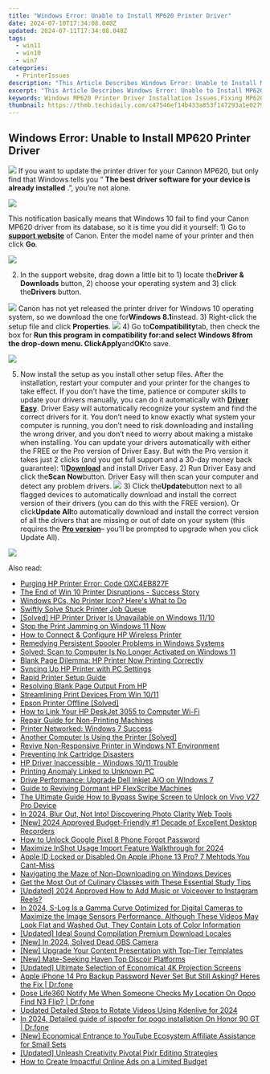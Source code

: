 ```yaml
---
title: "Windows Error: Unable to Install MP620 Printer Driver"
date: 2024-07-10T17:34:08.048Z
updated: 2024-07-11T17:34:08.048Z
tags:
  - win11
  - win10
  - win7
categories:
  - PrinterIssues
description: "This Article Describes Windows Error: Unable to Install MP620 Printer Driver"
excerpt: "This Article Describes Windows Error: Unable to Install MP620 Printer Driver"
keywords: Windows MP620 Printer Driver Installation Issues,Fixing MP620 Printer Driver Install Failure on Windows,Troubleshooting MP620 Printer Drivers for Windows Errors,Resolve MP620 Printer Driver Compatibility Problems with Windows OS,Guide to Install MP620 Printer Driver in Windows Environment,MP620 Printer Driver Not Installed on Windows,How to Overcome MP620 Printer Drivers Error During Setup on Windows PC
thumbnail: https://thmb.techidaily.com/c47546ef14b433a853f147293a1e027910647d2b3c636b3d7439e396fc35c411.jpg
---
```


## Windows Error: Unable to Install MP620 Printer Driver

![](https://images.drivereasy.com/wp-content/uploads/2016/11/canon-pixma-mo620.jpg)  If you want to update the printer driver for your Cannon MP620, but only find that Windows tells you “   **The best driver software for your device is already installed** .”, you’re not alone.

![](https://images.drivereasy.com/wp-content/uploads/2016/11/the-best-driver-software-for-your-device-is-already-installed-2.jpg)

This notification basically means that Windows 10 fail to find your Canon MP620 driver from its database, so it is time you did it yourself: 1) Go to [**support website**](https://www.usa.canon.com/internet/portal/us/home/support) of Canon. Enter the model name of your printer and then click **Go**.

![](https://images.drivereasy.com/wp-content/uploads/2016/11/name-of-the-printer.jpg)

 2) In the support website, drag down a little bit to 1) locate the**Driver & Downloads** button, 2) choose your operating system and 3) click the**Drivers** button.

![](https://images.drivereasy.com/wp-content/uploads/2016/11/pixma-mp620-driver-download-600x375.jpg) Canon has not yet released the printer driver for Windows 10 operating system, so we download the one for**Windows 8.1**instead. 3) Right-click the setup file and click **Properties**. ![](https://images.drivereasy.com/wp-content/uploads/2016/11/properties-setup.jpg) 4) Go to**Compatibility**tab, then check the box for **Run this program in compatibility for:**and select **Windows 8**from the drop-down menu. Click**Apply**and**OK**to save.

![](https://images.drivereasy.com/wp-content/uploads/2016/11/run-this-program-in-compatibility-for-compatibility-mode.jpg)

5) Now install the setup as you install other setup files. After the installation, restart your computer and your printer for the changes to take effect. If you don’t have the time, patience or computer skills to update your drivers manually, you can do it automatically with [**Driver Easy**](https://tools.techidaily.com/drivereasy/download/). Driver Easy will automatically recognize your system and find the correct drivers for it. You don’t need to know exactly what system your computer is running, you don’t need to risk downloading and installing the wrong driver, and you don’t need to worry about making a mistake when installing. You can update your drivers automatically with either the FREE or the Pro version of Driver Easy. But with the Pro version it takes just 2 clicks (and you get full support and a 30-day money back guarantee): 1)[**Download**](https://tools.techidaily.com/drivereasy/download/) and install Driver Easy. 2) Run Driver Easy and click the**Scan Now**button. Driver Easy will then scan your computer and detect any problem drivers. ![](https://images.drivereasy.com/wp-content/uploads/2017/04/img_58e761c841d8e.png) 3) Click the**Update**button next to all flagged devices to automatically download and install the correct version of their drivers (you can do this with the FREE version). Or click**Update All**to automatically download and install the correct version of all the drivers that are missing or out of date on your system (this requires the [**Pro version**](https://tools.techidaily.com/drivereasy/download/)– you’ll be prompted to upgrade when you click Update All).

![](https://images.drivereasy.com/wp-content/uploads/2017/04/img_58e7622d68cb0.jpg)

<ins class="adsbygoogle"
     style="display:block"
     data-ad-format="autorelaxed"
     data-ad-client="ca-pub-7571918770474297"
     data-ad-slot="1223367746"></ins>



<ins class="adsbygoogle"
     style="display:block"
     data-ad-client="ca-pub-7571918770474297"
     data-ad-slot="8358498916"
     data-ad-format="auto"
     data-full-width-responsive="true"></ins>



<span class="atpl-alsoreadstyle">Also read:</span>
<div><ul>
<li><a href="https://printer-issues.techidaily.com/purging-hp-printer-error-code-oxc4eb827f/"><u>Purging HP Printer Error: Code OXC4EB827F</u></a></li>
<li><a href="https://printer-issues.techidaily.com/the-end-of-win-10-printer-disruptions-success-story/"><u>The End of Win 10 Printer Disruptions - Success Story</u></a></li>
<li><a href="https://printer-issues.techidaily.com/windows-pcs-no-printer-icon-heres-what-to-do/"><u>Windows PCs, No Printer Icon? Here's What to Do</u></a></li>
<li><a href="https://printer-issues.techidaily.com/swiftly-solve-stuck-printer-job-queue/"><u>Swiftly Solve Stuck Printer Job Queue</u></a></li>
<li><a href="https://printer-issues.techidaily.com/solved-hp-printer-driver-is-unavailable-on-windows-1110/"><u>[Solved] HP Printer Driver Is Unavailable on Windows 11/10</u></a></li>
<li><a href="https://printer-issues.techidaily.com/stop-the-print-jamming-on-windows-11-now/"><u>Stop the Print Jamming on Windows 11 Now</u></a></li>
<li><a href="https://printer-issues.techidaily.com/how-to-connect-and-configure-hp-wireless-printer/"><u>How to Connect & Configure HP Wireless Printer</u></a></li>
<li><a href="https://printer-issues.techidaily.com/remedying-persistent-spooler-problems-in-windows-systems/"><u>Remedying Persistent Spooler Problems in Windows Systems</u></a></li>
<li><a href="https://printer-issues.techidaily.com/solved-scan-to-computer-is-no-longer-activated-on-windows-11/"><u>Solved: Scan to Computer Is No Longer Activated on Windows 11</u></a></li>
<li><a href="https://printer-issues.techidaily.com/blank-page-dilemma-hp-printer-now-printing-correctly/"><u>Blank Page Dilemma: HP Printer Now Printing Correctly</u></a></li>
<li><a href="https://printer-issues.techidaily.com/syncing-up-hp-printer-with-pc-settings/"><u>Syncing Up HP Printer with PC Settings</u></a></li>
<li><a href="https://printer-issues.techidaily.com/rapid-printer-setup-guide/"><u>Rapid Printer Setup Guide</u></a></li>
<li><a href="https://printer-issues.techidaily.com/resolving-blank-page-output-from-hp/"><u>Resolving Blank Page Output From HP</u></a></li>
<li><a href="https://printer-issues.techidaily.com/streamlining-print-devices-from-win-1011/"><u>Streamlining Print Devices From Win 10/11</u></a></li>
<li><a href="https://printer-issues.techidaily.com/epson-printer-offline-solved/"><u>Epson Printer Offline [Solved]</u></a></li>
<li><a href="https://printer-issues.techidaily.com/how-to-link-your-hp-deskjet-3055-to-computer-wi-fi/"><u>How to Link Your HP DeskJet 3055 to Computer Wi-Fi</u></a></li>
<li><a href="https://printer-issues.techidaily.com/repair-guide-for-non-printing-machines/"><u>Repair Guide for Non-Printing Machines</u></a></li>
<li><a href="https://printer-issues.techidaily.com/printer-networked-windows-7-success/"><u>Printer Networked: Windows 7 Success</u></a></li>
<li><a href="https://printer-issues.techidaily.com/another-computer-is-using-the-printer-solved/"><u>Another Computer Is Using the Printer [Solved]</u></a></li>
<li><a href="https://printer-issues.techidaily.com/revive-non-responsive-printer-in-windows-nt-environment/"><u>Revive Non-Responsive Printer in Windows NT Environment</u></a></li>
<li><a href="https://printer-issues.techidaily.com/preventing-ink-cartridge-disasters/"><u>Preventing Ink Cartridge Disasters</u></a></li>
<li><a href="https://printer-issues.techidaily.com/hp-driver-inaccessible-windows-1011-trouble/"><u>HP Driver Inaccessible - Windows 10/11 Trouble</u></a></li>
<li><a href="https://printer-issues.techidaily.com/printing-anomaly-linked-to-unknown-pc/"><u>Printing Anomaly Linked to Unknown PC</u></a></li>
<li><a href="https://printer-issues.techidaily.com/drive-performance-upgrade-dell-inkjet-aio-on-windows-7/"><u>Drive Performance: Upgrade Dell Inkjet AIO on WIndows 7</u></a></li>
<li><a href="https://printer-issues.techidaily.com/guide-to-reviving-dormant-hp-flexscribe-machines/"><u>Guide to Reviving Dormant HP FlexScribe Machines</u></a></li>
<li><a href="https://android-unlock.techidaily.com/the-ultimate-guide-how-to-bypass-swipe-screen-to-unlock-on-vivo-v27-pro-device-by-drfone-android/"><u>The Ultimate Guide How to Bypass Swipe Screen to Unlock on Vivo V27 Pro Device</u></a></li>
<li><a href="https://fox-http.techidaily.com/in-2024-blur-out-not-into-discovering-photo-clarity-web-tools/"><u>In 2024, Blur Out, Not Into! Discovering Photo Clarity Web Tools</u></a></li>
<li><a href="https://visual-screen-recording.techidaily.com/new-2024-approved-budget-friendly-1-decade-of-excellent-desktop-recorders/"><u>[New] 2024 Approved  Budget-Friendly #1 Decade of Excellent Desktop Recorders</u></a></li>
<li><a href="https://review-topics.techidaily.com/how-to-unlock-google-pixel-8-phone-forgot-password-by-drfone-android-unlock-android-unlock/"><u>How to Unlock Google Pixel 8 Phone Forgot Password</u></a></li>
<li><a href="https://extra-guidance.techidaily.com/maximize-inshot-usage-import-feature-walkthrough-for-2024/"><u>Maximize InShot Usage  Import Feature Walkthrough for 2024</u></a></li>
<li><a href="https://apple-account.techidaily.com/apple-id-locked-or-disabled-on-apple-iphone-13-pro-7-mehtods-you-cant-miss-by-drfone-ios/"><u>Apple ID Locked or Disabled On Apple iPhone 13 Pro? 7 Mehtods You Cant-Miss</u></a></li>
<li><a href="https://windows11.techidaily.com/navigating-the-maze-of-non-downloading-on-windows-devices/"><u>Navigating the Maze of Non-Downloading on Windows Devices</u></a></li>
<li><a href="https://mondly-stories.techidaily.com/get-the-most-out-of-culinary-classes-with-these-essential-study-tips/"><u>Get the Most Out of Culinary Classes with These Essential Study Tips</u></a></li>
<li><a href="https://instagram-video-recordings.techidaily.com/updated-2024-approved-how-to-add-music-or-voiceover-to-instagram-reels/"><u>[Updated] 2024 Approved  How to Add Music or Voiceover to Instagram Reels?</u></a></li>
<li><a href="https://ai-editing-video.techidaily.com/in-2024-s-log-is-a-gamma-curve-optimized-for-digital-cameras-to-maximize-the-image-sensors-performance-although-these-videos-may-look-flat-and-washed-out-th/"><u>In 2024, S-Log Is a Gamma Curve Optimized for Digital Cameras to Maximize the Image Sensors Performance. Although These Videos May Look Flat and Washed Out, They Contain Lots of Color Information</u></a></li>
<li><a href="https://some-techniques.techidaily.com/updated-ideal-sound-compilation-premium-download-locales/"><u>[Updated] Ideal Sound Compilation  Premium Download Locales</u></a></li>
<li><a href="https://screen-activity-recording.techidaily.com/new-in-2024-solved-dead-obs-camera/"><u>[New] In 2024, Solved  Dead OBS Camera</u></a></li>
<li><a href="https://facebook-record-videos.techidaily.com/new-upgrade-your-content-presentation-with-top-tier-templates/"><u>[New] Upgrade Your Content Presentation with Top-Tier Templates</u></a></li>
<li><a href="https://discord-videos.techidaily.com/new-mate-seeking-haven-top-discoir-platforms/"><u>[New] Mate-Seeking Haven  Top Discoir Platforms</u></a></li>
<li><a href="https://fox-friendly.techidaily.com/updated-ultimate-selection-of-economical-4k-projection-screens/"><u>[Updated] Ultimate Selection of Economical 4K Projection Screens</u></a></li>
<li><a href="https://iphone-unlock.techidaily.com/apple-iphone-14-pro-backup-password-never-set-but-still-asking-heres-the-fix-drfone-by-drfone-ios/"><u>Apple iPhone 14 Pro Backup Password Never Set But Still Asking? Heres the Fix | Dr.fone</u></a></li>
<li><a href="https://fake-location.techidaily.com/dose-life360-notify-me-when-someone-checks-my-location-on-oppo-find-n3-flip-drfone-by-drfone-virtual-android/"><u>Dose Life360 Notify Me When Someone Checks My Location On Oppo Find N3 Flip? | Dr.fone</u></a></li>
<li><a href="https://ai-video-editing.techidaily.com/updated-detailed-steps-to-rotate-videos-using-kdenlive-for-2024/"><u>Updated Detailed Steps to Rotate Videos Using Kdenlive for 2024</u></a></li>
<li><a href="https://pokemon-go-android.techidaily.com/in-2024-detailed-guide-of-ispoofer-for-pogo-installation-on-honor-90-gt-drfone-by-drfone-virtual-android/"><u>In 2024, Detailed guide of ispoofer for pogo installation On Honor 90 GT | Dr.fone</u></a></li>
<li><a href="https://youtube-video-recordings.techidaily.com/new-economical-entrance-to-youtube-ecosystem-affiliate-assistance-for-small-sets/"><u>[New] Economical Entrance to YouTube Ecosystem  Affiliate Assistance for Small Sets</u></a></li>
<li><a href="https://some-approaches.techidaily.com/updated-unleash-creativity-pivotal-pixlr-editing-strategies/"><u>[Updated] Unleash Creativity  Pivotal Pixlr Editing Strategies</u></a></li>
<li><a href="https://youtube-videos.techidaily.com/how-to-create-impactful-online-ads-on-a-limited-budget/"><u>How to Create Impactful Online Ads on a Limited Budget</u></a></li>
</ul></div>
